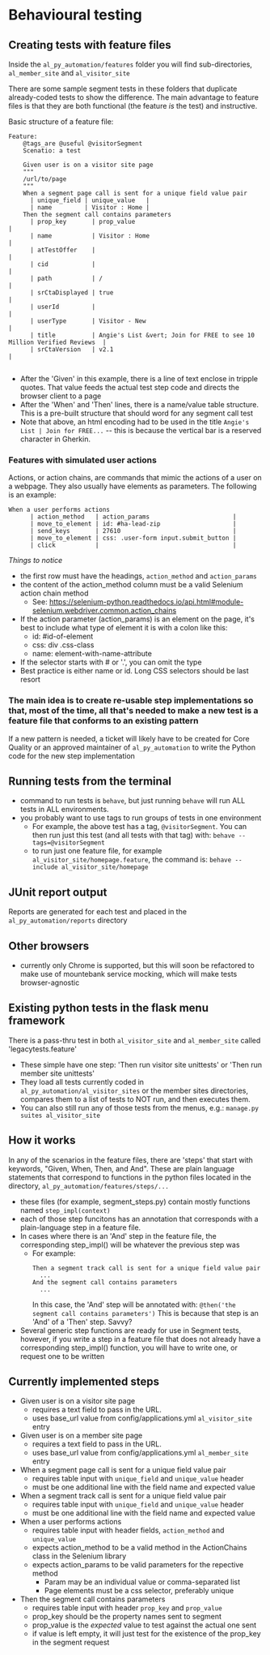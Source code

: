 # Behavioural testing

## Creating tests with feature files
Inside the `al_py_automation/features` folder you will find sub-directories, `al_member_site` and `al_visitor_site`

There are some sample segment tests in these folders that duplicate already-coded tests to show the difference. The main advantage to feature files is that they are both functional (the feature *is* the test) and instructive. 

Basic structure of a feature file:
```  
Feature:  
    @tags_are @useful @visitorSegment  
    Scenatio: a test  

    Given user is on a visitor site page  
    """  
    /url/to/page  
    """  
    When a segment page call is sent for a unique field value pair  
      | unique_field | unique_value   |
      | name         | Visitor : Home |
    Then the segment call contains parameters
      | prop_key       | prop_value                                                            |
      | name           | Visitor : Home                                                        |
      | atTestOffer    |                                                                       |
      | cid            |                                                                       |
      | path           | /                                                                     |
      | srCtaDisplayed | true                                                                  |
      | userId         |                                                                       |
      | userType       | Visitor - New                                                         |
      | title          | Angie's List &vert; Join for FREE to see 10 Million Verified Reviews  |
      | srCtaVersion   | v2.1                                                                  |


```

- After the 'Given' in this example, there is a line of text enclose in tripple quotes. That value feeds the actual test step code and directs the browser client to a page
- After the 'When' and 'Then' lines, there is a name/value table structure. This is a pre-built structure that should word for any segment call test
- Note that above, an html encoding had to be used in the title `Angie's List | Join for FREE...` -- this is because the vertical bar is a reserved character in Gherkin. 

### Features with simulated user actions
Actions, or action chains, are commands that mimic the actions of a user on a webpage. They also usually have elements as parameters. 
The following is an example:

```  
When a user performs actions
      | action_method   | action_params                       |
      | move_to_element | id: #ha-lead-zip                    |
      | send_keys       | 27610                               |
      | move_to_element | css: .user-form input.submit_button |
      | click           |                                     |
```
_Things to notice_
- the first row must have the headings, `action_method` and `action_params`
- the content of the action_method column must be a valid Selenium action chain method
  - See: https://selenium-python.readthedocs.io/api.html#module-selenium.webdriver.common.action_chains
- If the action parameter (action_params) is an element on the page, it's best to include what type of element it is with a colon like this:
  - id: #id-of-element
  - css: div .css-class
  - name: element-with-name-attribute
- If the selector starts with # or '.', you can omit the type
- Best practice is either name or id. Long CSS selectors should be last resort


### The main idea is to create re-usable step implementations so that, most of the time, all that's needed to make a new test is a feature file that conforms to an existing pattern
If a new pattern is needed, a ticket will likely have to be created for Core Quality or an approved maintainer of `al_py_automation` to write the Python code for the new step implementation 

## Running tests from the terminal
- command to run tests is `behave`, but just running `behave` will run ALL tests in ALL environments. 
- you probably want to use tags to run groups of tests in one environment
  + For example, the above test has a tag, `@visitorSegment`. You can then run just this test (and all tests with that tag) with: `behave --tags=@visitorSegment`
  + to run just one feature file, for example `al_visitor_site/homepage.feature`, the command is: `behave --include al_visitor_site/homepage` 

## JUnit report output
Reports are generated for each test and placed in the `al_py_automation/reports` directory

## Other browsers
- currently only Chrome is supported, but this will soon be refactored to make use of mountebank service mocking, which will make tests browser-agnostic

## Existing python tests in the flask menu framework
There is a pass-thru test in both `al_visitor_site` and `al_member_site` called 'legacytests.feature'
- These simple have one step: 'Then run visitor site unittests' or 'Then run member site unittests'
- They load all tests currently coded in `al_py_automation/al_visitor_sites` or the member sites directories, compares them to a list of tests to NOT run, and then executes them. 
- You can also still run any of those tests from the menus, e.g.: `manage.py suites al_visitor_site`


## How it works
In any of the scenarios in the feature files, there are 'steps' that start with keywords, "Given, When, Then, and And". These are plain language statements that correspond to functions in the python files located in the directory, `al_py_automation/features/steps/...`
- these files (for example, segment_steps.py) contain mostly functions named `step_impl(context)`
- each of those step funcitons has an annotation that corresponds with a plain-language step in a feature file. 
- In cases where there is an 'And' step in the feature file, the corresponding step_impl() will be whatever the previous step was
  - For example: 
     ```
	 Then a segment track call is sent for a unique field value pair
	   ...
     And the segment call contains parameters
	   ...
     ```
	 In this case, the 'And' step will be annotated with: `@then('the segment call contains parameters')`
	 This is because that step is an 'And' of a 'Then' step. Savvy?
- Several generic step functions are ready for use in Segment tests, however, if you write a step in a feature file that does not already have a corresponding step_impl() function, you will have to write one, or request one to be written




## Currently implemented steps
- Given user is on a visitor site page
  + requires a text field to pass in the URL.
  + uses base_url value from config/applications.yml `al_visitor_site` entry
- Given user is on a member site page
  + requires a text field to pass in the URL. 
  + uses base_url value from config/applications.yml `al_member_site` entry
- When a segment page call is sent for a unique field value pair
  + requires table input with `unique_field` and `unique_value` header
  + must be one additional line with the field name and expected value
- When a segment track call is sent for a unique field value pair
  + requires table input with `unique_field` and `unique_value` header
  + must be one additional line with the field name and expected value
- When a user performs actions
  + requires table input with header fields, `action_method` and `unique_value` 
  + expects action_method to be a valid method in the ActionChains class in the Selenium library
  + expects action_params to be valid parameters for the repective method
    * Param may be an individual value or comma-separated list
	* Page elements must be a css selector, preferably unique 
- Then the segment call contains parameters
  + requires table input with header `prop_key` and `prop_value`
  + prop_key should be the property names sent to segment
  + prop_value is the *expected* value to test against the actual one sent
  + if value is left empty, it will just test for the existence of the prop_key in the segment request


